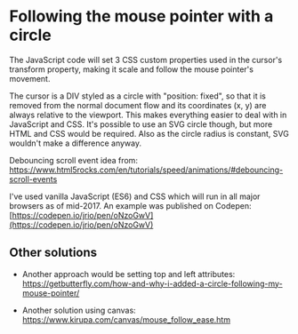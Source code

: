 # Following the mouse pointer with a circle  

The JavaScript code will set 3 CSS custom properties used in the cursor's transform property, making it scale and follow the mouse pointer's movement.

The cursor is a DIV styled as a circle with "position: fixed", so that it is removed from the normal document flow and its coordinates (x, y) are always relative to the viewport. This makes everything easier to deal with in JavaScript and CSS. It's possible to use an SVG circle though, but more HTML and CSS would be required. Also as the circle radius is constant, SVG wouldn't make a difference anyway.

Debouncing scroll event idea from:  
https://www.html5rocks.com/en/tutorials/speed/animations/#debouncing-scroll-events

I've used vanilla JavaScript (ES6) and CSS which will run in all major browsers as of mid-2017. An example was published on Codepen:  
[https://codepen.io/jrio/pen/oNzoGwV](https://codepen.io/jrio/pen/oNzoGwV)

## Other solutions
- Another approach would be setting top and left attributes:  
  https://getbutterfly.com/how-and-why-i-added-a-circle-following-my-mouse-pointer/

- Another solution using canvas:  
  https://www.kirupa.com/canvas/mouse_follow_ease.htm
